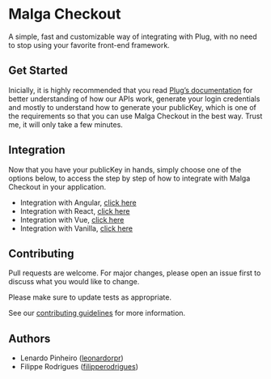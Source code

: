 # Malga Checkout

A simple, fast and customizable way of integrating with Plug, with no need to stop using your favorite front-end framework.

## Get Started

Inicially, it is highly recommended that you read [Plug’s documentation](https://docs.malga.io/) for better understanding of how our APIs work, generate your login credentials and mostly to understand how to generate your publicKey, which is one of the requirements so that you can use Malga Checkout in the best way. Trust me, it will only take a few minutes.

## Integration

Now that you have your publicKey in hands, simply choose one of the options below, to access the step by step of how to integrate with Malga Checkout in your application.

- Integration with Angular, [click here](https://docs.malga.io/docs/sdks/angular)
- Integration with React, [click here](https://docs.malga.io/docs/sdks/react)
- Integration with Vue, [click here](https://docs.malga.io/docs/sdks/vue)
- Integration with Vanilla, [click here](https://docs.malga.io/docs/sdks/js)

## Contributing

Pull requests are welcome. For major changes, please open an issue first to discuss what you would like to change.

Please make sure to update tests as appropriate.

See our [contributing guidelines](./CONTRIBUTING.md) for more information.

## Authors

- Lenardo Pinheiro ([leonardorpr](https://github.com/leonardorpr))
- Filippe Rodrigues ([filipperodrigues](https://github.com/filipperodrigues))
